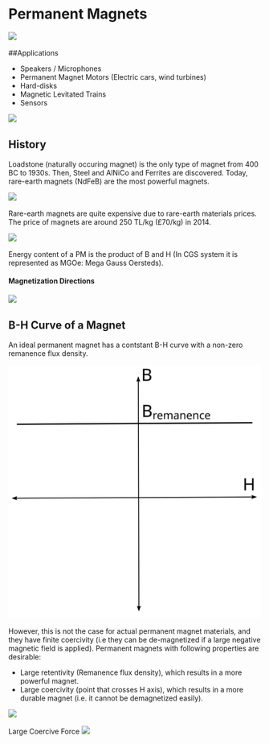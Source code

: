 # Permanent Magnets

![](http://www.ugimag.com/sites/ugimag.com/themes/ugimag/images/pics/300x300xhorshoe_magnet.jpg.pagespeed.ic.2SGF9sfEh5.jpg)

##Applications
- Speakers / Microphones
- Permanent Magnet Motors (Electric cars, wind turbines)
- Hard-disks
- Magnetic Levitated Trains
- Sensors

![](http://www.cndailymag.com/images/about/application.jpg)

## History

Loadstone (naturally occuring magnet) is the only type of magnet from 400 BC to 1930s. Then, Steel and AlNiCo and Ferrites are discovered. Today, rare-earth magnets (NdFeB) are the most powerful magnets.

![](http://www.reshitmada.org/Lessons/Acid%20Base/loadstone.jpg)

Rare-earth magnets are quite expensive due to rare-earth materials prices. The price of magnets are around 250 TL/kg (£70/kg) in 2014.

![](http://www.magnetnrg.com/uploads/2/0/0/5/20054943/2633149.jpg)

Energy content of a PM is the product of B and H (In CGS system it is represented as MGOe: Mega Gauss Oersteds).

#### Magnetization Directions
![](http://www.macmillmagnet.com/imges/Glossary_clip_image001.gif)

## B-H Curve of a Magnet
An ideal permanent magnet has a contstant B-H curve with a non-zero remanence flux density.

![](../images/ideal_magnet_BH.svg)

However, this is not the case for actual permanent magnet materials, and they have finite coercivity (i.e they can be de-magnetized if a large negative magnetic field is applied).
Permanent magnets with following properties are desirable:

- Large retentivity (Remanence flux density), which results in a more powerful magnet.
- Large coercivity (point that crosses H axis), which results in a more durable magnet (i.e. it cannot be demagnetized easily).

![](http://weblog.sirajs.com/sites/all/files/user1/articles/node25/BHCurve.png)

Large Coercive Force
![](http://www.electronics-tutorials.ws/electromagnetism/mag20.gif)







